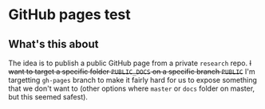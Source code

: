 # GitHub pages test

## What's this about

The idea is to publish a public GitHub page from a private `research` repo. ~~I want to target a specific folder `PUBLIC_DOCS` on a specific branch `PUBLIC`~~ I'm targetting `gh-pages` branch to make it fairly hard for us to expose something that we don't want to (other options where `master` or `docs` folder on master, but this seemed safest).
